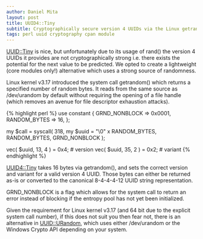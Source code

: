 ```yaml
---
author: Daniel Mita
layout: post
title: UUID4::Tiny
subtitle: Cryptographically secure version 4 UUIDs via the Linux getrandom() system call
tags: perl uuid cryptography cpan module
---
```


[UUID::Tiny][uuid-tiny] is nice, but unfortunately due to its usage of
rand() the version 4 UUIDs it provides are not cryptographically
strong i.e. there exists the potential for the next value to be
predicted. We opted to create a lightweight (core modules only!)
alternative which uses a strong source of randomness.

Linux kernel v3.17 introduced the system call getrandom() which
returns a specified number of random bytes. It reads from the same
source as /dev/urandom by default without requiring the opening of
a file handle (which removes an avenue for file descriptor
exhaustion attacks).

{% highlight perl %}
use constant {
    GRND_NONBLOCK => 0x0001,
    RANDOM_BYTES  => 16,
};

my $call = syscall( 318, my $uuid = "\0" x RANDOM_BYTES,
    RANDOM_BYTES, GRND_NONBLOCK );

vec( $uuid, 13, 4 ) = 0x4; # version
vec( $uuid, 35, 2 ) = 0x2; # variant
{% endhighlight %}

[UUID4::Tiny][uuid4-tiny] takes 16 bytes via getrandom(), and sets
the correct version and variant for a valid version 4 UUID. Those
bytes can either be returned as-is or converted to the canonical
8-4-4-4-12 UUID string representation.

GRND_NONBLOCK is a flag which allows for the system call to return
an error instead of blocking if the entropy pool has not yet
been initialized.

Given the requirement for Linux kernel v3.17 (and 64 bit due to the
explicit system call number), if this does not suit you then fear not,
there is an alternative in [UUID::URandom][uuid-urandom], which uses
either /dev/urandom or the Windows Crypto API depending on your system.

[uuid-tiny]: https://metacpan.org/pod/UUID::Tiny
[uuid4-tiny]: https://metacpan.org/pod/UUID4::Tiny
[uuid-urandom]: https://metacpan.org/pod/UUID::URandom
